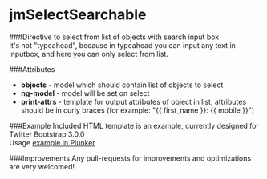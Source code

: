 jmSelectSearchable
==========================
###Directive to select from list of objects with search input box     
It's not "typeahead", because in typeahead you can input any text in inputbox, and here you can only select from list.  

###Attributes

* **objects** - model which should contain list of objects to select
* **ng-model** - model will be set on select
* **print-attrs** - template for output attributes of object in list, attributes should be in curly braces (for example: "{{ first_name }}: {{ mobile }}") 

###Example
Included HTML template is an example, currently designed for Twitter Bootstrap 3.0.0    
Usage [example in Plunker](http://plnkr.co/edit/UVzDiNZKbjDE1ZxY9hJD)  

###Improvements
Any pull-requests for improvements and optimizations are very welcomed!   
